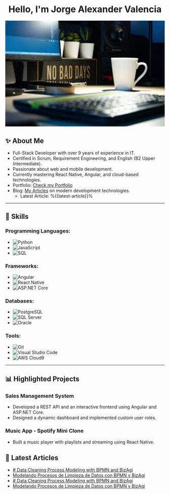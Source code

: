 <h1 align="center"><b>Hello, I'm Jorge Alexander Valencia</b></h1>

<p align="center">
  <img src="https://github.com/jotalexvalencia/jotalexvalencia/blob/main/no-bad-days.png" alt="No Bad Days" style="max-width: 100%; height: auto;">
</p>

## ✨ About Me
- Full-Stack Developer with over 9 years of experience in IT.
- Certified in Scrum, Requirement Engineering, and English (B2 Upper Intermediate).
- Passionate about web and mobile development.
- Currently mastering React Native, Angular, and cloud-based technologies.
- Portfolio: [Check my Portfolio](https://jorgealexandervalenciavalenciadev.notion.site/Ingeniero-de-Sistemas-Especialista-en-Desarrollo-del-Software-bb90f81d44d64bf5b205fb23a4d15b2f)
- Blog: [My Articles](https://jorgealexandervalencia.hashnode.dev/) on modern development technologies.
   - Latest Article: %{{latest-article}}%

---

## 🚀 Skills
### Programming Languages:
- ![Python](https://img.shields.io/badge/-Python-333?style=flat&logo=python) 
- ![JavaScript](https://img.shields.io/badge/-JavaScript-333?style=flat&logo=javascript)
- ![SQL](https://img.shields.io/badge/-SQL-333?style=flat&logo=sqlite)

### Frameworks:
- ![Angular](https://img.shields.io/badge/-Angular-333?style=flat&logo=angular)
- ![React Native](https://img.shields.io/badge/-React%20Native-333?style=flat&logo=react)
- ![ASP.NET Core](https://img.shields.io/badge/-ASP.NET%20Core-333?style=flat&logo=dotnet)

### Databases:
- ![PostgreSQL](https://img.shields.io/badge/-PostgreSQL-333?style=flat&logo=postgresql)
- ![SQL Server](https://img.shields.io/badge/-SQL%20Server-333?style=flat&logo=microsoftsqlserver)
- ![Oracle](https://img.shields.io/badge/-Oracle-333?style=flat&logo=oracle)

### Tools:
- ![Git](https://img.shields.io/badge/-Git-333?style=flat&logo=git)
- ![Visual Studio Code](https://img.shields.io/badge/-VS%20Code-333?style=flat&logo=visualstudiocode)
- ![AWS Cloud9](https://img.shields.io/badge/-AWS%20Cloud9-333?style=flat&logo=amazonaws)

---

## 📊 Highlighted Projects
### Sales Management System
- Developed a REST API and an interactive frontend using Angular and ASP.NET Core.
- Designed a dynamic dashboard and implemented custom user roles.

### Music App - Spotify Mini Clone
- Built a music player with playlists and streaming using React Native.

## 📝 Latest Articles

- [# Data Cleaning Process Modeling with BPMN and BizAgi](https://dev.to/aljutupapa/-data-cleaning-process-modeling-with-bpmn-and-bizagi-2f78)
- [Modelando Procesos de Limpieza de Datos con BPMN y BizAgi](https://dev.to/aljutupapa/modelando-procesos-de-limpieza-de-datos-con-bpmn-y-bizagi-2fpa)
- [# Data Cleaning Process Modeling with BPMN and BizAgi](https://medium.com/@jorgealexandervalencia/data-cleaning-process-modeling-with-bpmn-and-bizagi-10d06f818b85?source=rss-5de9c2b90fa5------2)
- [Modelando Procesos de Limpieza de Datos con BPMN y BizAgi](https://medium.com/@jorgealexandervalencia/modelando-procesos-de-limpieza-de-datos-con-bpmn-y-bizagi-a7ddb560096e?source=rss-5de9c2b90fa5------2)

<!-- LATEST_ARTICLES_END -->
